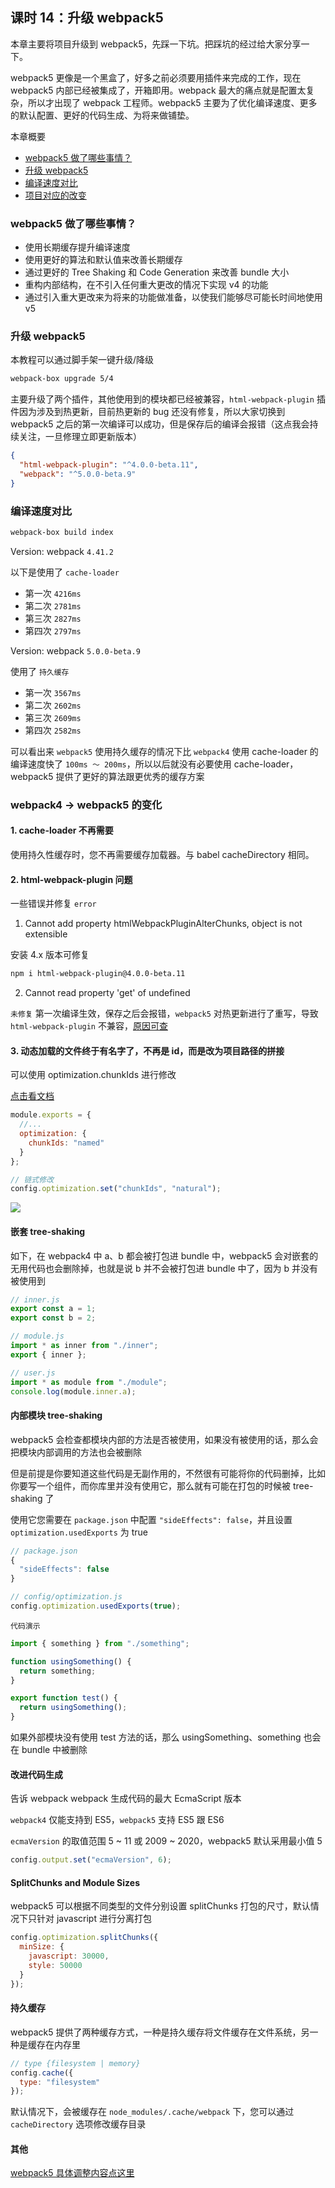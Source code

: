 ## 课时 14：升级 webpack5

本章主要将项目升级到 webpack5，先踩一下坑。把踩坑的经过给大家分享一下。

webpack5 更像是一个黑盒了，好多之前必须要用插件来完成的工作，现在 webpack5 内部已经被集成了，开箱即用。webpack 最大的痛点就是配置太复杂，所以才出现了 webpack 工程师。webpack5 主要为了优化编译速度、更多的默认配置、更好的代码生成、为将来做铺垫。

本章概要

- <a href="#14_1">webpack5 做了哪些事情？</a>
- <a href="#14_2">升级 webpack5</a>
- <a href="#14_3">编译速度对比</a>
- <a href="#14_4">项目对应的改变</a>

### <a name="14_1">webpack5 做了哪些事情？</a>

- 使用长期缓存提升编译速度
- 使用更好的算法和默认值来改善长期缓存
- 通过更好的 Tree Shaking 和 Code Generation 来改善 bundle 大小
- 重构内部结构，在不引入任何重大更改的情况下实现 v4 的功能
- 通过引入重大更改来为将来的功能做准备，以使我们能够尽可能长时间地使用 v5

### <a name="14_2">升级 webpack5</a>

本教程可以通过脚手架一键升级/降级

```bash
webpack-box upgrade 5/4
```

主要升级了两个插件，其他使用到的模块都已经被兼容，`html-webpack-plugin` 插件因为涉及到热更新，目前热更新的 bug 还没有修复，所以大家切换到 webpack5 之后的第一次编译可以成功，但是保存后的编译会报错（这点我会持续关注，一旦修理立即更新版本）

```json
{
  "html-webpack-plugin": "^4.0.0-beta.11",
  "webpack": "^5.0.0-beta.9"
}
```

### <a name="14_3">编译速度对比</a>

```bash
webpack-box build index
```

Version: webpack `4.41.2`

以下是使用了 `cache-loader`

- 第一次 `4216ms`
- 第二次 `2781ms`
- 第三次 `2827ms`
- 第四次 `2797ms`

Version: webpack `5.0.0-beta.9`

使用了 `持久缓存`

- 第一次 `3567ms`
- 第二次 `2602ms`
- 第三次 `2609ms`
- 第四次 `2582ms`

可以看出来 `webpack5` 使用持久缓存的情况下比 `webpack4` 使用 cache-loader 的编译速度快了 `100ms ～ 200ms`，所以以后就没有必要使用 cache-loader，webpack5 提供了更好的算法跟更优秀的缓存方案

### <a name="14_4">webpack4 -> webpack5 的变化</a>

#### 1. cache-loader 不再需要

使用持久性缓存时，您不再需要缓存加载器。与 babel cacheDirectory 相同。

#### 2. html-webpack-plugin 问题

一些错误并修复 `error`

1. Cannot add property htmlWebpackPluginAlterChunks, object is not extensible

安装 4.x 版本可修复

```bash
npm i html-webpack-plugin@4.0.0-beta.11
```

2. Cannot read property 'get' of undefined

`未修复` 第一次编译生效，保存之后会报错，`webpack5` 对热更新进行了重写，导致 `html-webpack-plugin` 不兼容，[原因可查](https://github.com/jantimon/html-webpack-plugin/issues/1129)

#### 3. 动态加载的文件终于有名字了，不再是 id，而是改为项目路径的拼接

可以使用 optimization.chunkIds 进行修改

[点击看文档](https://webpack.js.org/configuration/optimization/#optimizationchunkids)

```js
module.exports = {
  //...
  optimization: {
    chunkIds: "named"
  }
};

// 链式修改
config.optimization.set("chunkIds", "natural");
```

![](./asset/14/import5.jpg)

#### 嵌套 tree-shaking

如下，在 webpack4 中 a、b 都会被打包进 bundle 中，webpack5 会对嵌套的无用代码也会删除掉，也就是说 b 并不会被打包进 bundle 中了，因为 b 并没有被使用到

```js
// inner.js
export const a = 1;
export const b = 2;

// module.js
import * as inner from "./inner";
export { inner };

// user.js
import * as module from "./module";
console.log(module.inner.a);
```

#### 内部模块 tree-shaking

webpack5 会检查都模块内部的方法是否被使用，如果没有被使用的话，那么会把模块内部调用的方法也会被删除

但是前提是你要知道这些代码是无副作用的，不然很有可能将你的代码删掉，比如你要写一个组件，而你库里并没有使用它，那么就有可能在打包的时候被 tree-shaking 了

使用它您需要在 `package.json` 中配置 `"sideEffects": false`，并且设置 `optimization.usedExports` 为 true

```js
// package.json
{
  "sideEffects": false
}

// config/optimization.js
config.optimization.usedExports(true);
```

`代码演示`

```js
import { something } from "./something";

function usingSomething() {
  return something;
}

export function test() {
  return usingSomething();
}
```

如果外部模块没有使用 test 方法的话，那么 usingSomething、something 也会在 bundle 中被删除

#### 改进代码生成

告诉 webpack webpack 生成代码的最大 EcmaScript 版本

`webpack4` 仅能支持到 ES5，`webpack5` 支持 ES5 跟 ES6

`ecmaVersion` 的取值范围 5 ~ 11 或 2009 ~ 2020，webpack5 默认采用最小值 5

```js
config.output.set("ecmaVersion", 6);
```

#### SplitChunks and Module Sizes

webpack5 可以根据不同类型的文件分别设置 splitChunks 打包的尺寸，默认情况下只针对 javascript 进行分离打包

```js
config.optimization.splitChunks({
  minSize: {
    javascript: 30000,
    style: 50000
  }
});
```

#### 持久缓存

webpack5 提供了两种缓存方式，一种是持久缓存将文件缓存在文件系统，另一种是缓存在内存里

```js
// type {filesystem | memory}
config.cache({
  type: "filesystem"
});
```

默认情况下，会被缓存在 `node_modules/.cache/webpack` 下，您可以通过 `cacheDirectory` 选项修改缓存目录

#### 其他

[webpack5 具体调整内容点这里](https://github.com/webpack/changelog-v5/blob/master/README.md)
